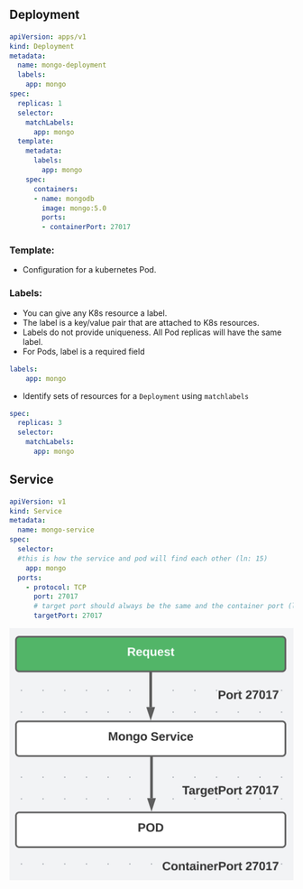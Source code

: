 ## Deployment

```yaml
apiVersion: apps/v1
kind: Deployment
metadata:
  name: mongo-deployment
  labels:
    app: mongo
spec:
  replicas: 1
  selector:
    matchLabels:
      app: mongo
  template:
    metadata:
      labels:
        app: mongo
    spec:
      containers:
      - name: mongodb
        image: mongo:5.0
        ports:
        - containerPort: 27017
```

### Template:

- Configuration for a kubernetes Pod.

### Labels:

- You can give any K8s resource a label.
- The label is a key/value pair that are attached to K8s resources.
- Labels do not provide uniqueness. All Pod replicas will have the same label.
- For Pods, label is a required field

```yaml
labels:
    app: mongo
```

- Identify sets of resources for a `Deployment` using `matchlabels`

```yaml
spec:
  replicas: 3
  selector:
    matchLabels:
      app: mongo
```

## Service

```yaml
apiVersion: v1
kind: Service
metadata:
  name: mongo-service
spec:
  selector:
  #this is how the service and pod will find each other (ln: 15)
    app: mongo
  ports:
    - protocol: TCP
      port: 27017
      # target port should always be the same and the container port (ln: 21)
      targetPort: 27017
```

![Screen Shot 2022-10-17 at 9.51.37 PM.png](./images/service-flow.png)